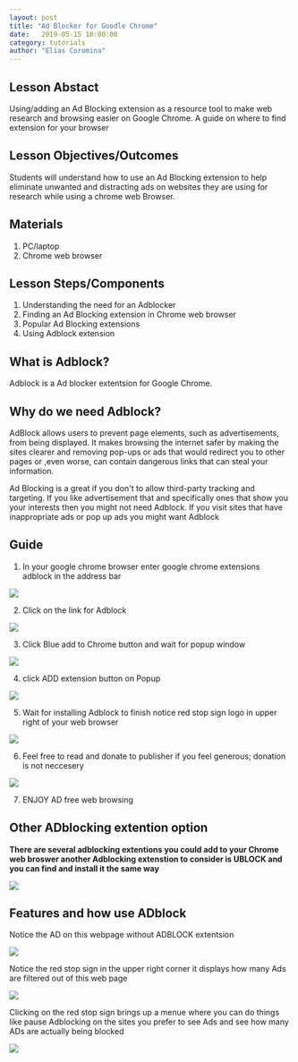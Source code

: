 ```yaml
---
layout: post
title: "Ad Blocker for Goodle Chrome" 
date:   2019-05-15 10:00:00
category: tutorials
author: "Elias Coromina" 
---
```


## Lesson Abstact
 Using/adding an Ad Blocking extension as a resource tool to make web research and browsing easier on Google Chrome. A guide on where to find extension for your browser


## Lesson Objectives/Outcomes
Students will understand how to use an Ad Blocking extension to help eliminate unwanted and distracting ads on websites they are using for research while using a chrome web Browser.


## Materials
1. PC/laptop
2. Chrome web browser

## Lesson Steps/Components
1. Understanding the need for an Adblocker 
2. Finding an Ad Blocking extension in Chrome web browser
3. Popular Ad Blocking extensions
4. Using Adblock extension

## What is Adblock? 
Adblock is a Ad blocker extentsion for Google Chrome. 

## Why do we need Adblock? 
AdBlock allows users to prevent page elements, such as advertisements, from being displayed. It makes browsing the internet safer by making the sites clearer and removing pop-ups or ads that would redirect you to other pages or ,even worse, can contain dangerous links that can steal your information.

Ad Blocking is a great if you don't to allow third-party tracking and targeting.  If you like advertisement that and specifically ones that show you your interests then you might not need Adblock. If you visit sites that have inappropriate ads or pop up ads you might want Adblock  


## Guide
 1. In your google chrome browser enter google chrome extensions adblock in the address bar

<img src="{{ site.baseurl }}/assets/images/AdBlock/58041395-dbcc9880-7aec-11e9-89e5-9b77bd1df685.png" >

 2. Click on the link for Adblock 

<img src="{{ site.baseurl }}/assets/images/AdBlock/58116244-b1441380-7bb0-11e9-8bff-785a0c8fa572.png" >

 3. Click Blue add to Chrome button and wait for popup window 

<img src="{{ site.baseurl }}/assets/images/AdBlock/58116270-c0c35c80-7bb0-11e9-90b4-67ba7b8f0819.png" >

 4. click ADD extension button on Popup 

<img src="{{ site.baseurl }}/assets/images/AdBlock/58116305-d173d280-7bb0-11e9-944a-df709201e7da.png" >

 5. Wait for installing Adblock to finish notice red stop sign logo in upper right of your web browser

<img src="{{ site.baseurl }}/assets/images/AdBlock/58117650-e736c700-7bb3-11e9-9e31-77e51dc012ee.png" >

 6. Feel free to read and donate to publisher if you feel generous; donation is not neccesery

<img src="{{ site.baseurl }}/assets/images/AdBlock/58117667-f3bb1f80-7bb3-11e9-95ff-beb8e9b697e9.png" >

 7. ENJOY AD free web browsing 

## Other ADblocking extention option
**There are several adblocking extentions you could add to your Chrome web broswer another Adblocking extenstion to consider is UBLOCK and you can find and install it the same way**

<img src="{{ site.baseurl }}/assets/images/AdBlock/58195182-3fd19700-7c7c-11e9-842b-d1cb03688cdc.png" >

## Features and how use ADblock 
 Notice the AD on this webpage without ADBLOCK extentsion 

<img src="{{ site.baseurl }}/assets/images/AdBlock/58272794-2431c380-7d44-11e9-9477-8be45495da71.png" >

 Notice the red stop sign in the upper right corner it displays how many Ads are filtered out of this web page

<img src="{{ site.baseurl }}/assets/images/AdBlock/58273288-3ceea900-7d45-11e9-95ea-07efecd1a94d.png" >

 Clicking on the red stop sign brings up a menue where you can do things like pause Adblocking on the sites you prefer to see Ads and see how many ADs are actually being blocked 

<img src="{{ site.baseurl }}/assets/images/AdBlock/58273443-98209b80-7d45-11e9-82be-68f6d19ee1bb.png" >

